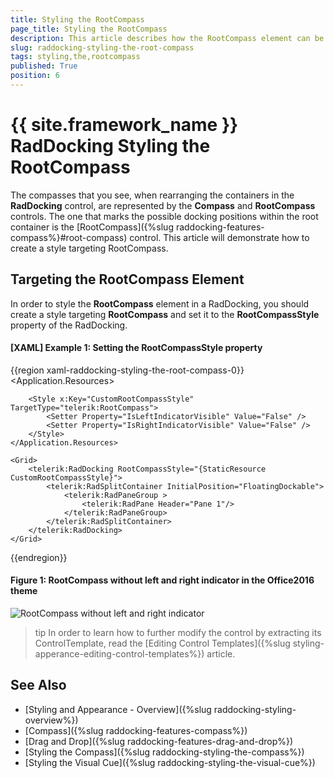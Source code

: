 ```yaml
---
title: Styling the RootCompass
page_title: Styling the RootCompass
description: This article describes how the RootCompass element can be styled. 
slug: raddocking-styling-the-root-compass
tags: styling,the,rootcompass
published: True
position: 6
---
```


# {{ site.framework_name }} RadDocking Styling the RootCompass

The compasses that you see, when rearranging the containers in the __RadDocking__ control, are represented by the __Compass__ and __RootCompass__ controls. The one that marks the possible docking positions within the root container is the [RootCompass]({%slug raddocking-features-compass%}#root-compass) control. This article will demonstrate how to create a style targeting RootCompass.

## Targeting the RootCompass Element

In order to style the __RootCompass__ element in a RadDocking, you should create a style targeting __RootCompass__ and set it to the __RootCompassStyle__ property of the RadDocking.

#### __[XAML] Example 1: Setting the RootCompassStyle property__

{{region xaml-raddocking-styling-the-root-compass-0}}
	<Application.Resources>
		<!-- If you are using the NoXaml binaries, you will have to base the style on the default one for the theme like so: 
		<Style x:Key="CustomRootCompassStyle" TargetType="telerik:RootCompass" BasedOn="{StaticResource RootCompassStyle}">-->

		<Style x:Key="CustomRootCompassStyle" TargetType="telerik:RootCompass">
			<Setter Property="IsLeftIndicatorVisible" Value="False" />
			<Setter Property="IsRightIndicatorVisible" Value="False" />
		</Style>
	</Application.Resources>

	<Grid>
        <telerik:RadDocking RootCompassStyle="{StaticResource CustomRootCompassStyle}">
            <telerik:RadSplitContainer InitialPosition="FloatingDockable">
                <telerik:RadPaneGroup >
                    <telerik:RadPane Header="Pane 1"/>
                </telerik:RadPaneGroup>
            </telerik:RadSplitContainer>
        </telerik:RadDocking>
    </Grid>
{{endregion}}

#### __Figure 1: RootCompass without left and right indicator in the Office2016 theme__
![RootCompass without left and right indicator](images/RadDocking_RootCompass_RootCompassStyle.png)

>tip In order to learn how to further modify the control by extracting its ControlTemplate, read the [Editing Control Templates]({%slug styling-apperance-editing-control-templates%}) article.

## See Also

 * [Styling and Appearance - Overview]({%slug raddocking-styling-overview%})
 * [Compass]({%slug raddocking-features-compass%})
 * [Drag and Drop]({%slug raddocking-features-drag-and-drop%})
 * [Styling the Compass]({%slug raddocking-styling-the-compass%})
 * [Styling the Visual Cue]({%slug raddocking-styling-the-visual-cue%})
